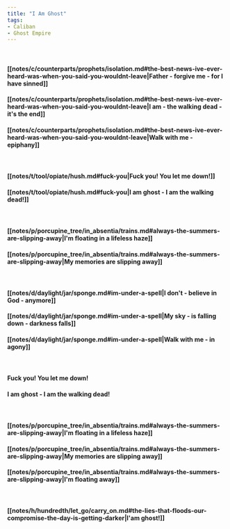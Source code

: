 ```yaml
---
title: "I Am Ghost"
tags:
- Caliban
- Ghost Empire
---
```

&nbsp;
#### [[notes/c/counterparts/prophets/isolation.md#the-best-news-ive-ever-heard-was-when-you-said-you-wouldnt-leave|Father - forgive me - for I have sinned]]
#### [[notes/c/counterparts/prophets/isolation.md#the-best-news-ive-ever-heard-was-when-you-said-you-wouldnt-leave|I am - the walking dead - it's the end]]
#### [[notes/c/counterparts/prophets/isolation.md#the-best-news-ive-ever-heard-was-when-you-said-you-wouldnt-leave|Walk with me - epiphany]]
&nbsp;
#### [[notes/t/tool/opiate/hush.md#fuck-you|Fuck you! You let me down!]]
#### [[notes/t/tool/opiate/hush.md#fuck-you|I am ghost - I am the walking dead!]]
&nbsp;
#### [[notes/p/porcupine_tree/in_absentia/trains.md#always-the-summers-are-slipping-away|I'm floating in a lifeless haze]]
#### [[notes/p/porcupine_tree/in_absentia/trains.md#always-the-summers-are-slipping-away|My memories are slipping away]]
&nbsp;
#### [[notes/d/daylight/jar/sponge.md#im-under-a-spell|I don't - believe in God - anymore]]
#### [[notes/d/daylight/jar/sponge.md#im-under-a-spell|My sky - is falling down - darkness falls]]
#### [[notes/d/daylight/jar/sponge.md#im-under-a-spell|Walk with me - in agony]]
&nbsp;
#### Fuck you! You let me down!
#### I am ghost - I am the walking dead!
&nbsp;
#### [[notes/p/porcupine_tree/in_absentia/trains.md#always-the-summers-are-slipping-away|I'm floating in a lifeless haze]]
#### [[notes/p/porcupine_tree/in_absentia/trains.md#always-the-summers-are-slipping-away|My memories are slipping away]]
#### [[notes/p/porcupine_tree/in_absentia/trains.md#always-the-summers-are-slipping-away|I'm floating away]]
&nbsp;
#### [[notes/h/hundredth/let_go/carry_on.md#the-lies-that-floods-our-compromise-the-day-is-getting-darker|I'am ghost!]]
